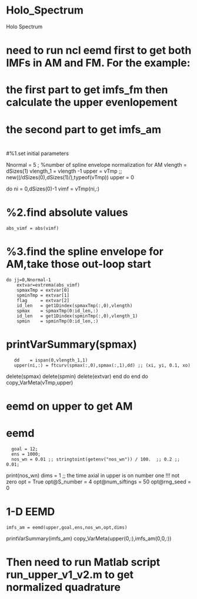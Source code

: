# Holo_Spectrum
Holo Spectrum

# need to run ncl eemd first to get both IMFs in AM and FM. For the example:
#
# the first part to get imfs_fm then calculate the upper evenlopement
# the second part to get imfs_am
#
#%1.set initial parameters

   Nnormal   = 5 ; %number of spline envelope normalization for AM
   vlength   = dSizes(1)
   vlength_1 = vlength -1
   upper     = vTmp ;; new((/dSizes(0),dSizes(1)/),typeof(vTmp))
   upper     = 0

  do ni = 0,dSizes(0)-1
     vimf = vTmp(ni,:)

# %2.find absolute values
    abs_vimf = abs(vimf)

# %3.find the spline envelope for AM,take those out-loop start
    do jj=0,Nnormal-1
        extvar=extrema(abs_vimf)
        spmaxTmp = extvar[0]
        spminTmp = extvar[1]
        flag     = extvar[2]
        id_len   = get1Dindex(spmaxTmp(:,0),vlength)
        spmax    = spmaxTmp(0:id_len,:)
        id_len   = get1Dindex(spminTmp(:,0),vlength_1)
        spmin    = spminTmp(0:id_len,:)
# printVarSummary(spmax)

       dd    = ispan(0,vlength_1,1)
       upper(ni,:) = ftcurv(spmax(:,0),spmax(:,1),dd) ;; (xi, yi, 0.1, xo)

delete(spmax)
  delete(spmin)
  delete(extvar)
    end do
  end do
  copy_VarMeta(vTmp,upper)


# eemd on upper to get AM
# eemd
      goal = 12;
      ens = 1000;
      nos_wn = 0.01 ;; stringtoint(getenv("nos_wn")) / 100.  ;; 0.2 ;; 0.01;
  print(nos_wn)
      dims   = 1    ;; the time axial in upper is on number one !!! not zero
      opt    = True
      opt@S_number     = 4
      opt@num_siftings = 50
      opt@rng_seed     = 0

 # 1-D EEMD
    imfs_am = eemd(upper,goal,ens,nos_wn,opt,dims)
  printVarSummary(imfs_am)
  copy_VarMeta(upper(0,:),imfs_am(0,0,:))

#
# Then need to run Matlab script run_upper_v1_v2.m to get  normalized quadrature 
#
